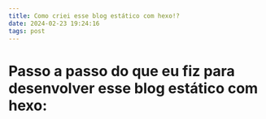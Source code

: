 ```yaml
---
title: Como criei esse blog estático com hexo!?
date: 2024-02-23 19:24:16
tags: post
---
```


# Passo a passo do que eu fiz para desenvolver esse blog estático com hexo:
